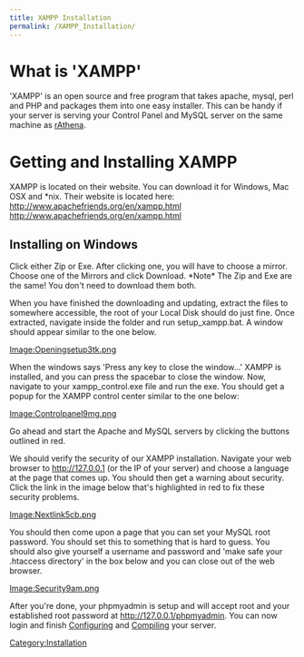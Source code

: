 ```yaml
---
title: XAMPP Installation
permalink: /XAMPP_Installation/
---
```


What is 'XAMPP'
===============

'XAMPP' is an open source and free program that takes apache, mysql, perl and PHP and packages them into one easy installer. This can be handy if your server is serving your Control Panel and MySQL server on the same machine as [rAthena](rAthena).

Getting and Installing XAMPP
============================

XAMPP is located on their website. You can download it for Windows, Mac OSX and \*nix. Their website is located here: [<http://www.apachefriends.org/en/xampp.html> <http://www.apachefriends.org/en/xampp.html>](http://www.apachefriends.org/en/xampp.html_http://www.apachefriends.org/en/xampp.html)

Installing on Windows
---------------------

Click either Zip or Exe. After clicking one, you will have to choose a mirror. Choose one of the Mirrors and click Download. \*Note\* The Zip and Exe are the same! You don't need to download them both.

When you have finished the downloading and updating, extract the files to somewhere accessible, the root of your Local Disk should do just fine. Once extracted, navigate inside the folder and run setup_xampp.bat. A window should appear similar to the one below.

[Image:Openingsetup3tk.png](Image:Openingsetup3tk.png)

When the windows says 'Press any key to close the window...' XAMPP is installed, and you can press the spacebar to close the window. Now, navigate to your xampp_control.exe file and run the exe. You should get a popup for the XAMPP control center similar to the one below:

[Image:Controlpanel9mg.png](Image:Controlpanel9mg.png)

Go ahead and start the Apache and MySQL servers by clicking the buttons outlined in red.

We should verify the security of our XAMPP installation. Navigate your web browser to <http://127.0.0.1> (or the IP of your server) and choose a language at the page that comes up. You should then get a warning about security. Click the link in the image below that's highlighted in red to fix these security problems.

[Image:Nextlink5cb.png](Image:Nextlink5cb.png)

You should then come upon a page that you can set your MySQL root password. You should set this to something that is hard to guess. You should also give yourself a username and password and 'make safe your .htaccess directory' in the box below and you can close out of the web browser.

[Image:Security9am.png](Image:Security9am.png)

After you're done, your phpmyadmin is setup and will accept root and your established root password at <http://127.0.0.1/phpmyadmin>. You can now login and finish [Configuring](:Category:Configuration) and [Compiling](/Compiling "wikilink") your server.

[Category:Installation](Category:Installation)